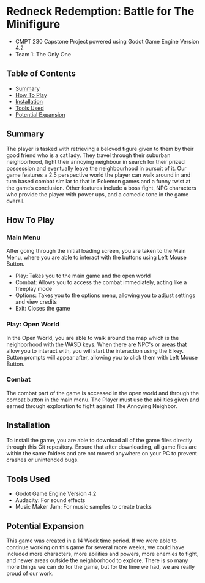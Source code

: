 # Redneck Redemption: Battle for The Minifigure
* CMPT 230 Capstone Project powered using Godot Game Engine Version 4.2
* Team 1: The Only One

## Table of Contents
* [Summary](#summary)
* [How To Play](#how-to-play)
* [Installation](#installation)
* [Tools Used](#tools-used)
* [Potential Expansion](#potential-expansion)

## Summary
The player is tasked with retrieving a beloved figure given to them by their good friend who is a cat lady. They travel through their suburban neighborhood, fight their annoying neighbour in search for their prized possession and eventually leave the neighbourhood in pursuit of it.
Our game features a 2.5 perspective world the player can walk around in and turn based combat similar to that in Pokemon games and a funny twist at the game’s conclusion. Other features include a boss fight, NPC characters who provide the player with power ups, and a comedic tone in the game overall.

## How To Play

### Main Menu
After going through the initial loading screen, you are taken to the Main Menu, where you are able to interact with the buttons using Left Mouse Button.
* Play: Takes you to the main game and the open world
* Combat: Allows you to access the combat immediately, acting like a freeplay mode
* Options: Takes you to the options menu, allowing you to adjust settings and view credits
* Exit: Closes the game

### Play: Open World
In the Open World, you are able to walk around the map which is the neighborhood with the WASD keys. When there are NPC's or areas that allow you to interact with, you will start the interaction using the E key. Button prompts will appear after, allowing you to click them with Left Mouse Button.

### Combat
The combat part of the game is accessed in the open world and through the combat button in the main menu. The Player must use the abilities given and earned through exploration to fight against The Annoying Neighbor.

## Installation
To install the game, you are able to download all of the game files directly through this Git repository. Ensure that after downloading, all game files are within the same folders and are not moved anywhere on your PC to prevent crashes or unintended bugs.

## Tools Used
* Godot Game Engine Version 4.2
* Audacity: For sound effects
* Music Maker Jam: For music samples to create tracks

## Potential Expansion
This game was created in a 14 Week time period. If we were able to continue working on this game for several more weeks, we could have included more characters, more abilities and powers, more enemies to fight, and newer areas outside the neighborhood to explore. There is so many more things we can do for the game, but for the time we had, we are really proud of our work.

